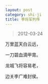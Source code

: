 ```yaml
---
layout: post
category: shi-ji
title: 李将军列传
---
```


> 2012-03-24

万里蓝天白云远，

一刀碧血滴甲胄。

龙城飞将容易老，

边关李广难封侯。